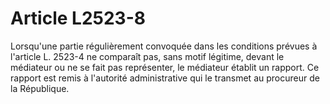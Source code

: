 # Article L2523-8

Lorsqu'une partie régulièrement convoquée dans les conditions prévues à l'article L. 2523-4 ne comparaît pas, sans motif légitime, devant le médiateur ou ne se fait pas représenter, le médiateur établit un rapport. Ce rapport est remis à l'autorité administrative qui le transmet au procureur de la République.